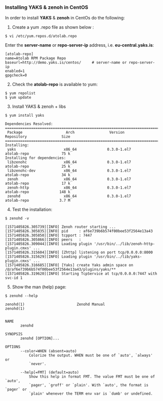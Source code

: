 ### Installing YAKS & zenoh in CentOS

In order to install **YAKS** & **zenoh** in CentOs do the following:

1. Create a yum .repo file as shown below :
```
$ vi /etc/yum.repos.d/atolab.repo
```
Enter the **server-name** or **repo-server-ip** address, i.e. **eu-central.yaks.is**:
```
[atolab-repo]
name=Atolab RPM Package Repo
baseurl=http://demo.yaks.is/centos/     # server-name or repo-server-ip
enabled=1
gpgcheck=0
```

2. Check the **atolab-repo** is available to yum: 
```
$ yum repolist
$ yum update
```

3. Install YAKS & zenoh + libs 
```
$ yum install yaks

Dependencies Resolved:
===============================================================================================================
 Package                    Arch                Version                   Repository                Size
===============================================================================================================
Installing:
 yaks                      x86_64              0.3.0-1.el7               atolab-repo               75 k
Installing for dependencies:
 libzenohc                 x86_64              0.3.0-1.el7               atolab-repo               25 k
 libzenohc-dev             x86_64              0.3.0-1.el7               atolab-repo               34 k
 zenoh                     x86_64              0.3.0-1.el7               atolab-repo               17 k
 zenoh-http                x86_64              0.3.0-1.el7               atolab-repo              148 k
 zenohd                    x86_64              0.3.0-1.el7               atolab-repo              3.7 M

```

4. Test the installation:

```
$ zenohd -v

[1571405826.305739][INFO] Zenoh router starting ...
[1571405826.305835][INFO] pid     : af6e739b6b574f00bee53f2564e13a43
[1571405826.305850][INFO] tcpport : 7447
[1571405826.305866][INFO] peers   : 
[1571405826.309044][INFO] Loading plugin '/usr/bin/../lib/zenoh-http-plugin.cmxs' ...
[1571405826.315604][INFO] [Zhttp] listening on port tcp/0.0.0.0:8000
[1571405826.315629][INFO] Loading plugin '/usr/bin/../lib/yaks-plugin.cmxs' ...
[1571405826.316685][INFO] [Yaks] create Yaks admin space on /@/af6e739b6b574f00bee53f2564e13a43/plugins/yaks/**
[1571405826.319620][INFO] Starting TcpService at tcp/0.0.0.0:7447 with svc-id 1
```


5. Show the man (help) page:
```
$ zenohd --help

zenohd(1)                        Zenohd Manual                       zenohd(1)


NAME
       zenohd

SYNOPSIS
       zenohd [OPTION]...

OPTIONS
       --color=WHEN (absent=auto)
           Colorize the output. WHEN must be one of `auto', `always' or
           `never'.

       --help[=FMT] (default=auto)
           Show this help in format FMT. The value FMT must be one of `auto',
           `pager', `groff' or `plain'. With `auto', the format is `pager` or
           `plain' whenever the TERM env var is `dumb' or undefined.

```
